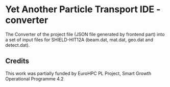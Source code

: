 # Yet Another Particle Transport IDE - converter

The Converter of the project file (JSON file generated by frontend part) into a set of input files for SHIELD-HIT12A (beam.dat, mat.dat, geo.dat and detect.dat).

## Credits

This work was partially funded by EuroHPC PL Project, Smart Growth Operational Programme 4.2
